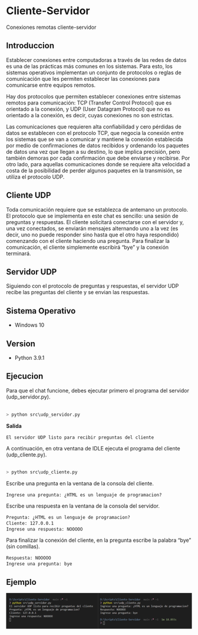 # Cliente-Servidor
Conexiones remotas cliente-servidor

## Introduccion
Establecer conexiones entre computadoras a través de las redes de datos es una de las prácticas más comunes en los sistemas. Para esto, los sistemas operativos implementan un conjunto de protocolos o reglas de comunicación que les permiten establecer las conexiones para comunicarse entre equipos remotos.

Hay dos protocolos que permiten establecer conexiones entre sistemas remotos para comunicación: TCP (Transfer Control Protocol) que es orientado a la conexión, y UDP (User Datagram Protocol) que no es orientado a la conexión, es decir, cuyas conexiones no son estrictas.

Las comunicaciones que requieren alta confiabilidad y cero pérdidas de datos se establecen con el protocolo TCP, que negocia la conexión entre los sistemas que se van a comunicar y mantiene la conexión establecida por medio de confirmaciones de datos recibidos y ordenando los paquetes de datos una vez que llegan a su destino, lo que implica precisión, pero también demoras por cada confirmación que debe enviarse y recibirse. Por otro lado, para aquellas comunicaciones donde se requiere alta velocidad a costa de la posibilidad de perder algunos paquetes en la transmisión, se utiliza el protocolo UDP.

## Cliente UDP
Toda comunicación requiere que se establezca de antemano un protocolo. El protocolo que se implementa en este chat es sencillo: una sesión de preguntas y respuestas. El cliente solicitará conectarse con el servidor y, una vez conectados, se enviarán mensajes alternando uno a la vez (es decir, uno no puede responder sino hasta que el otro haya respondido) comenzando con el cliente haciendo una pregunta. Para finalizar la comunicación, el cliente simplemente escribirá “bye” y la conexión terminará.

## Servidor UDP
Siguiendo con el protocolo de preguntas y respuestas, el servidor UDP recibe las preguntas del cliente y se envian las respuestas.

## Sistema Operativo
- Windows 10

## Version
- Python 3.9.1

## Ejecucion
Para que el chat funcione, debes ejecutar primero el programa del servidor (udp_servidor.py).

```python	

> python src\udp_servidor.py

```
**Salida**

```
El servidor UDP listo para recibir preguntas del cliente
```

A continuación, en otra ventana de IDLE ejecuta el programa del cliente (udp_cliente.py).

```python	

> python src\udp_cliente.py

```

Escribe una pregunta en la ventana de la consola del cliente.

```	
Ingrese una pregunta: ¿HTML es un lenguaje de programacion?
```

Escribe una respuesta en la ventana de la consola del servidor.

```	
Pregunta: ¿HTML es un lenguaje de programacion?
Cliente: 127.0.0.1
Ingrese una respuesta: NOOOOO
```

Para finalizar la conexión del cliente, en la pregunta escribe la palabra “bye” (sin comillas).

```	
Respuesta: NOOOOO
Ingrese una pregunta: bye
```

## Ejemplo

![Aqui hay una imagen del ejemplo para ejecutar los scripts](img/ejecutar.png)

